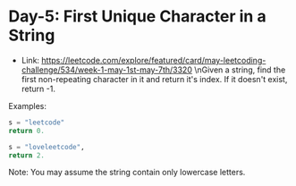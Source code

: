# Day-5: First Unique Character in a String
* Link: https://leetcode.com/explore/featured/card/may-leetcoding-challenge/534/week-1-may-1st-may-7th/3320
 \nGiven a string, find the first non-repeating character in it and return it's index. If it doesn't exist, return -1.

Examples:
```python
s = "leetcode"
return 0.

s = "loveleetcode",
return 2.
```
Note: You may assume the string contain only lowercase letters. 
